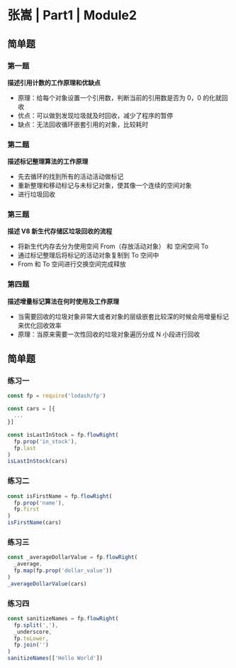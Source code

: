 # 张嵩 | Part1 | Module2

## 简单题

### 第一题

**描述引用计数的工作原理和优缺点**

- 原理：给每个对象设置一个引用数，判断当前的引用数是否为 0，0 的化就回收
- 优点：可以做到发现垃圾就及时回收，减少了程序的暂停
- 缺点：无法回收循环嵌套引用的对象，比较耗时

### 第二题

**描述标记整理算法的工作原理**

- 先去循环的找到所有的活动活动做标记
- 重新整理和移动标记与未标记对象，使其像一个连续的空间对象
- 进行垃圾回收

### 第三题

**描述 V8 新生代存储区垃圾回收的流程**

- 将新生代内存去分为使用空间 From（存放活动对象） 和 空闲空间 To
- 通过标记整理后将标记的活动对象复制到 To 空间中
- From 和 To 空间进行交换空间完成释放

### 第四题

**描述增量标记算法在何时使用及工作原理**

- 当需要回收的垃圾对象非常大或者对象的层级嵌套比较深的时候会用增量标记来优化回收效率
- 原理：当原来需要一次性回收的垃圾对象遍历分成 N 小段进行回收

## 简单题

### 练习一

```js
const fp = require('lodash/fp')

const cars = [{
  ...
}]

const isLastInStock = fp.flowRight(
  fp.prop('in_stock'),
  fp.last
)
isLastInStock(cars)
```

### 练习二

```js
const isFirstName = fp.flowRight(
  fp.prop('name'),
  fp.first
)
isFirstName(cars)
```

### 练习三

```js
const _averageDollarValue = fp.flowRight(
  _average,
  fp.map(fp.prop('dollar_value'))
)
_averageDollarValue(cars)
```

### 练习四

```js
const sanitizeNames = fp.flowRight(
  fp.split(','),
  _underscore,
  fp.toLower,
  fp.join('')
)
sanitizeNames(['Hello World'])
```

